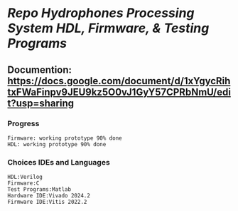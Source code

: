 # *Repo Hydrophones Processing System HDL, Firmware, & Testing Programs*

## Documention: https://docs.google.com/document/d/1xYgycRihtxFWaFinpv9JEU9kz5O0vJ1GyY57CPRbNmU/edit?usp=sharing

### Progress
	Firmware: working prototype 90% done
	HDL: working prototype 90% done

### Choices IDEs and Languages
	HDL:Verilog
	Firmware:C
	Test Programs:Matlab
	Hardware IDE:Vivado 2024.2
	Firmware IDE:Vitis 2022.2
	

	
